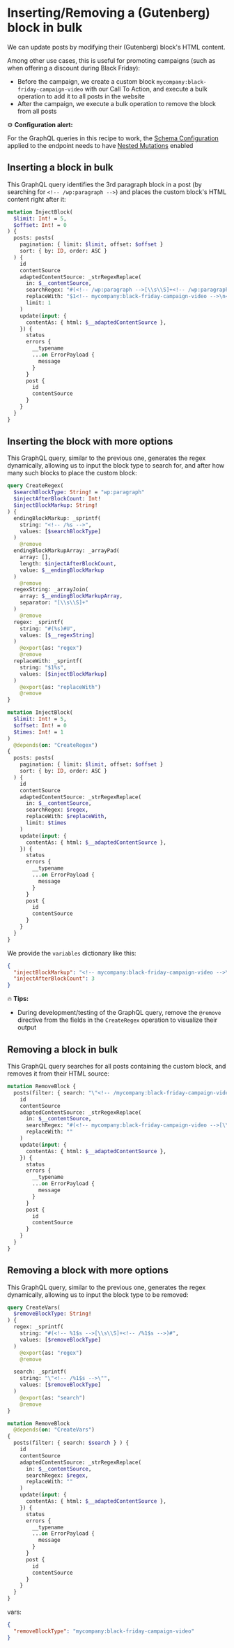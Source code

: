 # Inserting/Removing a (Gutenberg) block in bulk

We can update posts by modifying their (Gutenberg) block's HTML content.

Among other use cases, this is useful for promoting campaigns (such as when offering a discount during Black Friday):

- Before the campaign, we create a custom block `mycompany:black-friday-campaign-video` with our Call To Action, and execute a bulk operation to add it to all posts in the website
- After the campaign, we execute a bulk operation to remove the block from all posts

<div class="doc-config-highlight" markdown=1>

⚙️ **Configuration alert:**

For the GraphQL queries in this recipe to work, the [Schema Configuration](https://gatographql.com/guides/use/creating-a-schema-configuration/) applied to the endpoint needs to have  [Nested Mutations](https://gatographql.com/guides/schema/using-nested-mutations/) enabled

</div>

## Inserting a block in bulk

This GraphQL query identifies the 3rd paragraph block in a post (by searching for `<!-- /wp:paragraph -->`) and places the custom block's HTML content right after it:

```graphql
mutation InjectBlock(
  $limit: Int! = 5,
  $offset: Int! = 0
) {
  posts: posts(
    pagination: { limit: $limit, offset: $offset }
    sort: { by: ID, order: ASC }
  ) {
    id
    contentSource
    adaptedContentSource: _strRegexReplace(
      in: $__contentSource,
      searchRegex: "#(<!-- /wp:paragraph -->[\\s\\S]+<!-- /wp:paragraph -->[\\s\\S]+<!-- /wp:paragraph -->)#U",
      replaceWith: "$1<!-- mycompany:black-friday-campaign-video -->\n<figure class=\"wp-block-video\"><video controls src=\"https://mysite.com/videos/BlackFriday2023.mp4\"></video></figure>\n<!-- /mycompany:black-friday-campaign-video -->",
      limit: 1
    )
    update(input: {
      contentAs: { html: $__adaptedContentSource },
    }) {
      status
      errors {
        __typename
        ...on ErrorPayload {
          message
        }
      }
      post {
        id
        contentSource
      }
    }
  }
}
```

## Inserting the block with more options

This GraphQL query, similar to the previous one, generates the regex dynamically, allowing us to input the block type to search for, and after how many such blocks to place the custom block:

```graphql
query CreateRegex(
  $searchBlockType: String! = "wp:paragraph"
  $injectAfterBlockCount: Int!
  $injectBlockMarkup: String!
) {
  endingBlockMarkup: _sprintf(
    string: "<!-- /%s -->",
    values: [$searchBlockType]
  )
    @remove
  endingBlockMarkupArray: _arrayPad(
    array: [],
    length: $injectAfterBlockCount,
    value: $__endingBlockMarkup
  )
    @remove
  regexString: _arrayJoin(
    array: $__endingBlockMarkupArray,
    separator: "[\\s\\S]+"
  )
    @remove
  regex: _sprintf(
    string: "#(%s)#U",
    values: [$__regexString]
  )
    @export(as: "regex")
    @remove
  replaceWith: _sprintf(
    string: "$1%s",
    values: [$injectBlockMarkup]
  )
    @export(as: "replaceWith")
    @remove
}

mutation InjectBlock(
  $limit: Int! = 5,
  $offset: Int! = 0
  $times: Int! = 1
)
  @depends(on: "CreateRegex")
{
  posts: posts(
    pagination: { limit: $limit, offset: $offset }
    sort: { by: ID, order: ASC }
  ) {
    id
    contentSource
    adaptedContentSource: _strRegexReplace(
      in: $__contentSource,
      searchRegex: $regex,
      replaceWith: $replaceWith,
      limit: $times
    )
    update(input: {
      contentAs: { html: $__adaptedContentSource },
    }) {
      status
      errors {
        __typename
        ...on ErrorPayload {
          message
        }
      }
      post {
        id
        contentSource
      }
    }
  }
}
```

We provide the `variables` dictionary like this:

```json
{
  "injectBlockMarkup": "<!-- mycompany:black-friday-campaign-video -->\n<figure class=\"wp-block-video\"><video controls src=\"https://mysite.com/videos/BlackFriday2023.mp4\"></video></figure>\n<!-- /mycompany:black-friday-campaign-video -->",
  "injectAfterBlockCount": 3
}
```

<div class="doc-highlight" markdown=1>

🔥 **Tips:**

- During development/testing of the GraphQL query, remove the `@remove` directive from the fields in the `CreateRegex` operation to visualize their output

</div>

## Removing a block in bulk

This GraphQL query searches for all posts containing the custom block, and removes it from their HTML source:

```graphql
mutation RemoveBlock {
  posts(filter: { search: "\"<!-- /mycompany:black-friday-campaign-video -->\"" } ) {
    id
    contentSource
    adaptedContentSource: _strRegexReplace(
      in: $__contentSource,
      searchRegex: "#(<!-- mycompany:black-friday-campaign-video -->[\\s\\S]+<!-- /mycompany:black-friday-campaign-video -->)#",
      replaceWith: ""
    )
    update(input: {
      contentAs: { html: $__adaptedContentSource },
    }) {
      status
      errors {
        __typename
        ...on ErrorPayload {
          message
        }
      }
      post {
        id
        contentSource
      }
    }
  }
}
```

## Removing a block with more options

This GraphQL query, similar to the previous one, generates the regex dynamically, allowing us to input the block type to be removed:

```graphql
query CreateVars(
  $removeBlockType: String!
) {
  regex: _sprintf(
    string: "#(<!-- %1$s -->[\\s\\S]+<!-- /%1$s -->)#",
    values: [$removeBlockType]
  )
    @export(as: "regex")
    @remove

  search: _sprintf(
    string: "\"<!-- /%1$s -->\"",
    values: [$removeBlockType]
  )
    @export(as: "search")
    @remove
}

mutation RemoveBlock
  @depends(on: "CreateVars")
{
  posts(filter: { search: $search } ) {
    id
    contentSource
    adaptedContentSource: _strRegexReplace(
      in: $__contentSource,
      searchRegex: $regex,
      replaceWith: ""
    )
    update(input: {
      contentAs: { html: $__adaptedContentSource },
    }) {
      status
      errors {
        __typename
        ...on ErrorPayload {
          message
        }
      }
      post {
        id
        contentSource
      }
    }
  }
}
```

vars:

```json
{
  "removeBlockType": "mycompany:black-friday-campaign-video"
}
```
